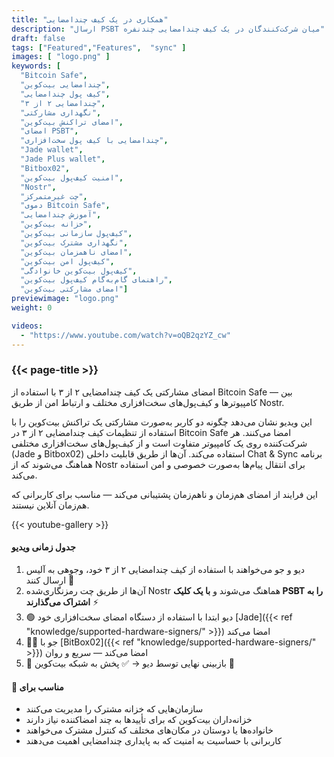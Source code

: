 ```yaml
---
title: "همکاری در یک کیف چندامضایی"
description: "ارسال PSBT میان شرکت‌کنندگان در یک کیف چندامضایی چندنفره"
draft: false
tags: ["Featured","Features",  "sync" ]
images: [ "logo.png" ]
keywords: [ 
  "Bitcoin Safe",
  "چندامضایی بیت‌کوین",
  "کیف پول چندامضایی",
  "چندامضایی ۲ از ۳",
  "نگهداری مشارکتی",
  "امضای تراکنش بیت‌کوین",
  "امضای PSBT",
  "چندامضایی با کیف پول سخت‌افزاری",
  "Jade wallet",
  "Jade Plus wallet",
  "Bitbox02",
  "امنیت کیف‌پول بیت‌کوین",
  "Nostr",
  "چت غیرمتمرکز",
  "دموی Bitcoin Safe",
  "آموزش چندامضایی",
  "خزانه بیت‌کوین",
  "کیف‌پول سازمانی بیت‌کوین",
  "نگهداری مشترک بیت‌کوین",
  "امضای ناهمزمان بیت‌کوین",
  "کیف‌پول امن بیت‌کوین",
  "کیف‌پول بیت‌کوین خانوادگی",
  "راهنمای گام‌به‌گام کیف‌پول بیت‌کوین",
  "امضای مشارکتی بیت‌کوین"]
previewimage: "logo.png"
weight: 0

videos:
  - "https://www.youtube.com/watch?v=oQB2qzYZ_cw"
---
```


### {{< page-title >}}  
  
 
 امضای مشارکتی یک کیف چندامضایی ۲ از ۳ با استفاده از Bitcoin Safe — بین کامپیوترها و کیف‌پول‌های سخت‌افزاری مختلف و ارتباط امن از طریق Nostr.

این ویدیو نشان می‌دهد چگونه دو کاربر به‌صورت مشارکتی یک تراکنش بیت‌کوین را با استفاده از تنظیمات کیف چندامضایی ۲ از ۳ در Bitcoin Safe امضا می‌کنند. هر شرکت‌کننده روی یک کامپیوتر متفاوت است و از کیف‌پول‌های سخت‌افزاری مختلفی (Jade و Bitbox02) استفاده می‌کند. آن‌ها از طریق قابلیت داخلی Chat & Sync برنامه هماهنگ می‌شوند که از Nostr برای انتقال پیام‌ها به‌صورت خصوصی و امن استفاده می‌کند.

این فرایند از امضای هم‌زمان و ناهم‌زمان پشتیبانی می‌کند — مناسب برای کاربرانی که هم‌زمان آنلاین نیستند.


{{< youtube-gallery >}} 

#### جدول زمانی ویدیو 
1. دیو و جو می‌خواهند با استفاده از کیف چندامضایی ۲ از ۳ خود، وجوهی به آلیس ارسال کنند 🤝
2. آن‌ها از طریق چت رمزنگاری‌شده Nostr هماهنگ می‌شوند و **با یک کلیک PSBT را به اشتراک می‌گذارند** ⚡
3. 🟢 دیو ابتدا با استفاده از دستگاه امضای سخت‌افزاری خود [Jade]({{< ref "knowledge/supported-hardware-signers/" >}}) امضا می‌کند
4. 🧑‍💻 جو با [BitBox02]({{< ref "knowledge/supported-hardware-signers/" >}}) امضا می‌کند — سریع و روان
5. 🧾 بازبینی نهایی توسط دیو → ✅ پخش به شبکه بیت‌کوین 🚀

#### 🎯 مناسب برای

  -  سازمان‌هایی که خزانه مشترک را مدیریت می‌کنند
  -  خزانه‌داران بیت‌کوین که برای تأییدها به چند امضاکننده نیاز دارند
  - خانواده‌ها یا دوستان در مکان‌های مختلف که کنترل مشترک می‌خواهند
  -  کاربرانی با حساسیت به امنیت که به پایداری چندامضایی اهمیت می‌دهند